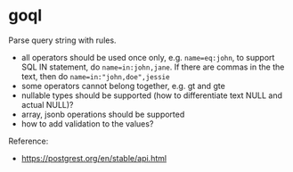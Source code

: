 # goql


Parse query string with rules.


- all operators should be used once only, e.g. `name=eq:john`, to support SQL IN statement, do `name=in:john,jane`. If there are commas in the the text, then do `name=in:"john,doe",jessie`
- some operators cannot belong together, e.g. gt and gte
- nullable types should be supported (how to differentiate text NULL and actual NULL)?
- array, jsonb operations should be supported
- how to add validation to the values?


Reference:
- https://postgrest.org/en/stable/api.html
